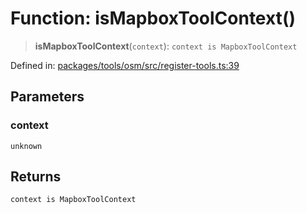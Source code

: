 # Function: isMapboxToolContext()

> **isMapboxToolContext**(`context`): `context is MapboxToolContext`

Defined in: [packages/tools/osm/src/register-tools.ts:39](https://github.com/GeoDaCenter/openassistant/blob/0f7bf760e453a1735df9463dc799b04ee2f630fd/packages/tools/osm/src/register-tools.ts#L39)

## Parameters

### context

`unknown`

## Returns

`context is MapboxToolContext`
